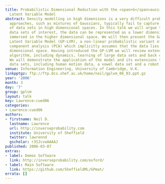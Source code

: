 ```yaml
---
title: Probabilistic Dimensional Reduction with the <span>G</span>aussian Process
  Latent Variable Model
abstract: Density modelling in high dimensions is a very difficult problem. Traditional
  approaches, such as mixtures of Gaussians, typically fail to capture the structure
  of data sets in high dimensional spaces. In this talk we will argue that for many
  data sets of interest, the data can be represented as a lower dimensional manifold
  immersed in the higher dimensional space. We will then present the Gaussian Process
  Latent Variable Model (GP-LVM), a non-linear probabilistic variant of principal
  component analysis (PCA) which implicitly assumes that the data lies on a lower
  dimensional space. Having introduced the GP-LVM we will review extensions to the
  algorithm, including dynamics, learning of large data sets and back constraints.
  We will demonstrate the application of the model and its extensions to a range of
  data sets, including human motion data, a vowel data set and a robot mapping problem.
venue: Information Engineering, University of Cambridge, U.K.
linkpptgz: ftp://ftp.dcs.shef.ac.uk/home/neil/gplvm_06_03.ppt.gz
year: '2006'
month: 3
day: '7'
group: gplvm
layout: talk
key: Lawrence:cued06
categories:
- Lawrence:cued06
authors:
- firstname: Neil D.
  lastname: Lawrence
  url: http://inverseprobability.com
  institute: University of Sheffield
  twitter: lawrennd
  gscholar: r3SJcvoAAAAJ
published: 2006-03-07
extras:
- label: Demos Software
  link: http://inverseprobability.com/oxford/
- label: Main Software
  link: https://github.com/SheffieldML/GPmat/
errata: []
---
```

